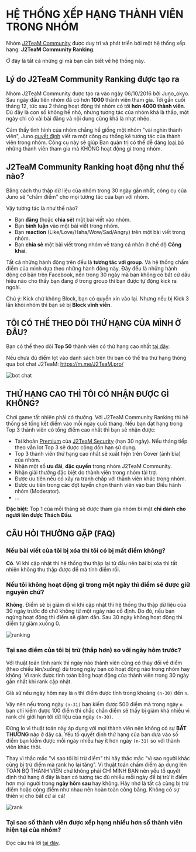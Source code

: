# HỆ THỐNG XẾP HẠNG THÀNH VIÊN TRONG NHÓM

Nhóm [J2TeaM Community](https://www.facebook.com/groups/j2team.community/) được duy trì và phát triển bởi một hệ thống xếp hạng: **J2TeaM Community Ranking**.

Ở đây là tất cả những gì mà bạn cần biết về hệ thống này.

## Lý do J2TeaM Community Ranking được tạo ra

Nhóm J2TeaM Community được tạo ra vào ngày 06/10/2016 bởi Juno_okyo. Sau ngày đầu tiên nhóm đã có hơn **1000** thành viên tham gia. Tới gần cuối tháng 12, tức sau 2 tháng hoạt động thì nhóm có tới **hơn 4000 thành viên**. Dù đây là con số không hề nhỏ, nhưng tương tác của nhóm khá là thấp, một ngày chỉ có vài bài đăng và nội dung cũng khá là nhạt nhẽo.

Cảm thấy tình hình của nhóm chẳng hề giống một nhóm "vài nghìn thành viên", Juno [quyết định](https://www.facebook.com/groups/j2team.community/permalink/409501726048620/) viết ra một công cụ thống kê tương tác của thành viên trong nhóm. Công cụ này sẽ giúp Ban quản trị có thể dễ dàng [loại bỏ](https://www.facebook.com/groups/j2team.community/permalink/409514332714026/) những thành viên tham gia mà KHÔNG hoạt động gì trong nhóm.

## J2TeaM Community Ranking hoạt động như thế nào?

Bằng cách thu thập dữ liệu của nhóm trong 30 ngày gần nhất, công cụ của Juno sẽ "chấm điểm" cho mọi tương tác của bạn với nhóm.

Vậy tương tác là như thế nào?

- Bạn **đăng** (hoặc **chia sẻ**) một bài viết vào nhóm.
- Bạn **bình luận** vào một bài viết trong nhóm.
- Bạn **reaction** (Like/Love/Haha/Wow/Sad/Angry) trên một bài viết trong nhóm.
- Bạn **chia sẻ** một bài viết trong nhóm về trang cá nhân ở chế độ **Công khai**.

Tất cả những hành động trên đều là **tương tác với group**. Và hệ thống chấm điểm của mình dựa theo những hành động này. Đây đều là những hành động cơ bản trên Facebook, nên trong 30 ngày mà bạn không có bất cứ dấu hiệu nào cho thấy bạn đang ở trong group thì bạn được tự động kick ra ngoài.

Chú ý: Kick chứ không Block, bạn có quyền xin vào lại. Nhưng nếu bị Kick 3 lần khỏi nhóm thì bạn sẽ bị **Block vĩnh viễn**.

## TÔI CÓ THỂ THEO DÕI THỨ HẠNG CỦA MÌNH Ở ĐÂU?

Bạn có thể theo dõi **Top 50** thành viên có thứ hạng cao nhất [tại đây](http://code.junookyo.xyz/apps/j2team-community-ranking/index.php).

Nếu chưa đủ điểm lọt vào danh sách trên thì bạn có thể tra thứ hạng thông qua bot chat J2TeaM: https://m.me/J2TeaM.pro/

![bot chat](https://i.imgur.com/VHeQPWV.png)

## THỨ HẠNG CAO THÌ TÔI CÓ NHẬN ĐƯỢC GÌ KHÔNG?

Chơi game tất nhiên phải có thưởng. Với J2TeaM Community Ranking thì hệ thống sẽ tổng kết điểm vào mỗi ngày cuối tháng. Nếu bạn đạt hạng trong Top 3 thành viên có tổng điểm cao nhất thì bạn sẽ nhận được:

- Tài khoản [Premium](http://code.junookyo.xyz/j2team-security/premium-upgrade/) của [J2TeaM Security](https://chrome.google.com/webstore/detail/j2team-security/hmlcjjclebjnfohgmgikjfnbmfkigocc) (hạn 30 ngày). Nếu tháng tiếp theo vẫn lọt Top 3 sẽ được cộng dồn hạn sử dụng.
- Top 3 thành viên thứ hạng cao nhất sẽ xuất hiện trên Cover (ảnh bìa) của nhóm.
- Nhận một số **ưu đãi**, **đặc quyền** trong nhóm J2TeaM Community.
- Nhận giải thưởng đặc biệt do thành viên trong nhóm tài trợ.
- Được ưu tiên nếu có xảy ra tranh chấp với thành viên khác trong nhóm.
- Được ưu tiên trong các đợt tuyển chọn thành viên vào ban Điều hành nhóm (Moderator).
- ...

**Đặc biệt:** Top 1 của mỗi tháng sẽ được tham gia nhóm bí mật **chỉ dành cho người lên được Thách Đấu**.

## CÂU HỎI THƯỜNG GẶP (FAQ)

### Nếu bài viết của tôi bị xóa thì tôi có bị mất điểm không?

**Có**. Vì khi cập nhật thì hệ thống thu thập lại từ đầu nên bài bị xóa thì tất nhiên không thu thập được để mà tính điểm rồi.

### Nếu tôi không hoạt động gì trong một ngày thì điểm sẽ được giữ nguyên chứ?

**Không**. Điểm sẽ bị giảm đi vì khi cập nhật thì hệ thống thu thập dữ liệu của 30 ngày trước đó chứ không từ một ngày nào cố định. Do đó, nếu bạn ngừng hoạt động thì điểm sẽ giảm dần. Sau 30 ngày không hoạt động thì điểm tự giảm xuống 0.

![ranking](https://i.imgur.com/COg8ZI0.png)

### Tại sao điểm của tôi bị trừ (thấp hơn) so với ngày hôm trước?

Với thuật toán tính rank thì ngày nào thành viên cũng có thay đổi về điểm (theo chiều lên/xuống) dù trong ngày bạn có hoạt động nào trong nhóm hay không. Vì rank được tính toán bằng hoạt động của thành viên trong 30 ngày gần nhất khi rank cập nhật.

Giả sử nếu ngày hôm nay là `n` thì điểm được tính trong khoảng `(n-30)` đến `n`.

Vậy nên nếu trong ngày `(n-31)` bạn kiếm được 500 điểm mà trong ngày `n` bạn chỉ kiếm được 100 điểm thì chắc chắn điểm sẽ thấy bị giảm khá nhiều vì rank chỉ giới hạn tới dữ liệu của ngày `(n-30)`.

Đừng lo vì thuật toán này áp dụng với mọi thành viên nên không có sự **BẤT THƯỜNG** nào ở đây cả. Yếu tố quyết định thứ hạng của bạn dựa vào số điểm bạn kiếm được mỗi ngày nhiều hay ít hơn ngày `(n-31)` so với thành viên khác thôi.

Thay vì thắc mắc "vì sao tôi bị trừ điểm" thì hãy thắc mắc "vì sao người khác cũng bị trừ điểm mà rank họ lại tăng". Vì thuật toán chấm điểm áp dụng lên TOÀN BỘ THÀNH VIÊN chứ không phải CHỈ MÌNH BẠN nên yếu tố quyết định thứ hạng ở đây là bạn có tương tác đủ nhiều mỗi ngày để bị trừ ít điểm hơn mọi người trong **ngày hôm sau** hay không. Hãy nhớ là tất cả cùng bị trừ điểm hoặc cộng điểm như nhau nên hoàn toàn công bằng. Không có sự thiên vị cho bất cứ ai cả!

![rank](https://i.imgur.com/DQHSdUH.png)

### Tại sao số thành viên được xếp hạng nhiều hơn số thành viên hiện tại của nhóm?

Đọc câu trả lời [tại đây](https://www.facebook.com/groups/j2team.community/permalink/418817018450424/?comment_id=418821155116677&comment_tracking=%7B%22tn%22%3A%22R2%22%7D).

